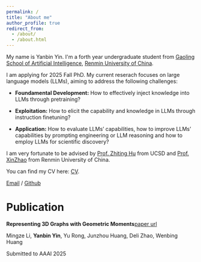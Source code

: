 ```yaml
---
permalink: /
title: "About me"
author_profile: true
redirect_from: 
  - /about/
  - /about.html
---
```


My name is Yanbin Yin. I'm a forth year undergraduate student from [Gaoling School of Artificial Intelligence](http://ai.ruc.edu.cn/english/index.htm), [Renmin University of China](https://en.ruc.edu.cn). 

I am applying for 2025 Fall PhD. My current reserach focuses on large language models (LLMs), aiming to address the following challenges:

- **Foundamental Development:** How to effectively inject knowledge into LLMs through pretraining?

- **Exploitation:** How to elicit the capability and knowledge in LLMs through instruction finetuning?

- **Application:** How to evaluate LLMs’ capabilities, how to improve LLMs’ capabilities by prompting
engineering or LLM reasoning and how to employ LLMs for scientific discovery?

I am very fortunate to be advised by [Prof. Zhiting Hu](https://zhiting.ucsd.edu) from UCSD and [Prof. XinZhao](https://gsai.ruc.edu.cn/english/waynexinzhao) from Renmin University of China.

You can find my CV here: [CV](https://drive.google.com/file/d/15TgmAsLEZguE3GzywskEBO0Z_pxuGPcE/view?usp=sharing).

[Email](y1144539848@gmail.com) / [Github](https://github.com/Yanbin-Yin)

Publication
======
**Representing 3D Graphs with Geometric Moments**[paper url](https://de-arena.maitrix.org)

Mingze Li, **Yanbin Yin**, Yu Rong, Junzhou Huang, Deli Zhao, Wenbing Huang

Submitted to AAAI 2025
